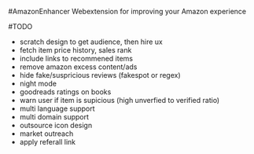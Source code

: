 #AmazonEnhancer
Webextension for improving your Amazon experience


#TODO
- scratch design to get audience, then hire ux
- fetch item price history, sales rank
- include links to recommened items
- remove amazon excess content/ads
- hide fake/suspricious reviews (fakespot or regex)
- night mode
- goodreads ratings on books
- warn user if item is supicious (high unverfied to verified ratio)
- multi language support
- multi domain support
- outsource icon design
- market outreach
- apply referall link

